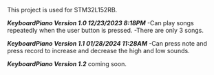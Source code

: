 This project is used for STM32L152RB.

***KeyboardPiano Version 1.0 12/23/2023 8:18PM***
-Can play songs repeatedly when the user button is pressed.
-There are only 3 songs.

***KeyboardPiano Version 1.1 01/28/2024 11:28AM*** 
-Can press note and press record to increase and decrease the high and low sounds.

***KeyboardPiano Version 1.2***  coming soon.
